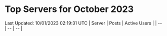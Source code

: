 # Top Servers for October 2023
Last Updated: 10/01/2023 02:19:31 UTC
| Server | Posts | Active Users |
| -- | -- | -- |
